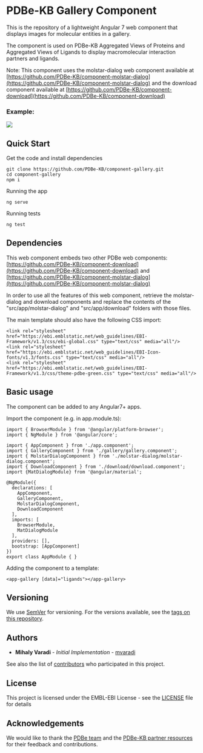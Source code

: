 PDBe-KB Gallery Component
=


This is the repository of a lightweight Angular 7 web component that displays images for molecular entities in a gallery.

The component is used on PDBe-KB Aggregated Views of Proteins and Aggregated Views of Ligands to display macromolecular interaction partners and ligands.

Note: This component uses the molstar-dialog web component available at [https://github.com/PDBe-KB/component-molstar-dialog](https://github.com/PDBe-KB/component-molstar-dialog) and the download component available at [https://github.com/PDBe-KB/component-download](https://github.com/PDBe-KB/component-download)

### Example:

<img src="https://raw.githubusercontent.com/PDBe-KB/component-tutorial/main/pdbe-kb-gallery.png">

## Quick Start

Get the code and install dependencies
```
git clone https://github.com/PDBe-KB/component-gallery.git
cd component-gallery
npm i
```

Running the app
```
ng serve
```

Running tests
```
ng test
```

## Dependencies

This web component embeds two other PDBe web components: [https://github.com/PDBe-KB/component-download](https://github.com/PDBe-KB/component-download) and [https://github.com/PDBe-KB/component-molstar-dialog](https://github.com/PDBe-KB/component-molstar-dialog)

In order to use all the features of this web component, retrieve the molstar-dialog and download components and replace the contents of the "src/app/molstar-dialog" and "src/app/download" folders with those files.


The main template should also have the following CSS import:
```angular2html
<link rel="stylesheet" href="https://ebi.emblstatic.net/web_guidelines/EBI-Framework/v1.3/css/ebi-global.css" type="text/css" media="all"/>
<link rel="stylesheet" href="https://ebi.emblstatic.net/web_guidelines/EBI-Icon-fonts/v1.3/fonts.css" type="text/css" media="all"/>
<link rel="stylesheet" href="https://ebi.emblstatic.net/web_guidelines/EBI-Framework/v1.3/css/theme-pdbe-green.css" type="text/css" media="all"/>
```



## Basic usage

The component can be added to any Angular7+ apps.

Import the component (e.g. in app.module.ts):
```
import { BrowserModule } from '@angular/platform-browser';
import { NgModule } from '@angular/core';

import { AppComponent } from './app.component';
import { GalleryComponent } from './gallery/gallery.component';
import { MolstarDialogComponent } from './molstar-dialog/molstar-dialog.component';
import { DownloadComponent } from './download/download.component';
import {MatDialogModule} from '@angular/material';

@NgModule({
  declarations: [
    AppComponent,
    GalleryComponent,
    MolstarDialogComponent,
    DownloadComponent
  ],
  imports: [
    BrowserModule,
    MatDialogModule
  ],
  providers: [],
  bootstrap: [AppComponent]
})
export class AppModule { }

```

Adding the component to a template:
```angular2html
<app-gallery [data]="ligands"></app-gallery>
```

## Versioning

We use [SemVer](http://semver.org/) for versioning. For the versions available, see the [tags on this repository](https://github.com/PDBe-KB/component-gallery/tags).

## Authors

* **Mihaly Varadi** - *Initial Implementation* - [mvaradi](https://github.com/mvaradi)

See also the list of [contributors](https://github.com/PDBe-KB/component-gallery/contributors) who participated in this project.

## License

This project is licensed under the EMBL-EBI License - see the [LICENSE](LICENSE) file for details

## Acknowledgements

We would like to thank the [PDBe team](https://www.pdbe.org) and the [PDBe-KB partner resources](https://github.com/PDBe-KB/pdbe-kb-manual/wiki/PDBe-KB-Annotations) for their feedback and contributions.

